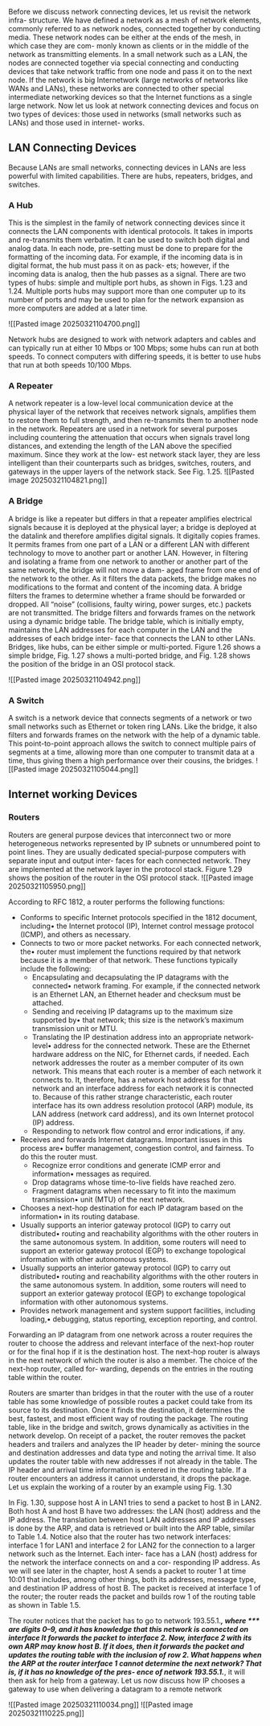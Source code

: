 Before we discuss network connecting devices, let us revisit the network infra- structure. We have defined a network as a mesh of network elements, commonly referred to as network nodes, connected together by conducting media. These network nodes can be either at the ends of the mesh, in which case they are com- monly known as clients or in the middle of the network as transmitting elements. In a small network such as a LAN, the nodes are connected together via special connecting and conducting devices that take network traffic from one node and pass it on to the next node. If the network is big Internetwork (large networks of networks like WANs and LANs), these networks are connected to other special intermediate networking devices so that the Internet functions as a single large network. Now let us look at network connecting devices and focus on two types of devices: those used in networks (small networks such as LANs) and those used in internet- works.


## LAN Connecting Devices

Because LANs are small networks, connecting devices in LANs are less powerful with limited capabilities. There are hubs, repeaters, bridges, and switches.

### A Hub

This is the simplest in the family of network connecting devices since it connects the LAN components with identical protocols. It takes in imports and re-transmits them verbatim. It can be used to switch both digital and analog data. In each node, pre-setting must be done to prepare for the formatting of the incoming data. For example, if the incoming data is in digital format, the hub must pass it on as pack- ets; however, if the incoming data is analog, then the hub passes as a signal. There are two types of hubs: simple and multiple port hubs, as shown in Figs. 1.23 and 1.24. Multiple ports hubs may support more than one computer up to its number of ports and may be used to plan for the network expansion as more computers are added at a later time.

![[Pasted image 20250321104700.png]]

Network hubs are designed to work with network adapters and cables and can typically run at either 10 Mbps or 100 Mbps; some hubs can run at both speeds. To connect computers with differing speeds, it is better to use hubs that run at both speeds 10/100 Mbps.

### A Repeater

A network repeater is a low-level local communication device at the physical layer of the network that receives network signals, amplifies them to restore them to full strength, and then re-transmits them to another node in the network. Repeaters are used in a network for several purposes including countering the attenuation that occurs when signals travel long distances, and extending the length of the LAN above the specified maximum. Since they work at the low- est network stack layer, they are less intelligent than their counterparts such as bridges, switches, routers, and gateways in the upper layers of the network stack. See Fig. 1.25.
![[Pasted image 20250321104821.png]]
### A Bridge

A bridge is like a repeater but differs in that a repeater amplifies electrical signals because it is deployed at the physical layer; a bridge is deployed at the datalink and therefore amplifies digital signals. It digitally copies frames. It permits frames from one part of a LAN or a different LAN with different technology to move to another part or another LAN. However, in filtering and isolating a frame from one network to another or another part of the same network, the bridge will not move a dam- aged frame from one end of the network to the other. As it filters the data packets, the bridge makes no modifications to the format and content of the incoming data. A bridge filters the frames to determine whether a frame should be forwarded or dropped. All “noise” (collisions, faulty wiring, power surges, etc.) packets are not transmitted. The bridge filters and forwards frames on the network using a dynamic bridge table. The bridge table, which is initially empty, maintains the LAN addresses for each computer in the LAN and the addresses of each bridge inter- face that connects the LAN to other LANs. Bridges, like hubs, can be either simple or multi-ported. Figure 1.26 shows a simple bridge, Fig. 1.27 shows a multi-ported bridge, and Fig. 1.28 shows the position of the bridge in an OSI protocol stack.

![[Pasted image 20250321104942.png]]
### A Switch

A switch is a network device that connects segments of a network or two small networks such as Ethernet or token ring LANs. Like the bridge, it also filters and forwards frames on the network with the help of a dynamic table. This point-to-point approach allows the switch to connect multiple pairs of segments at a time, allowing more than one computer to transmit data at a time, thus giving them a high performance over their cousins, the bridges.
![[Pasted image 20250321105044.png]]
## Internet working Devices

### Routers

Routers are general purpose devices that interconnect two or more heterogeneous networks represented by IP subnets or unnumbered point to point lines. They are usually dedicated special-purpose computers with separate input and output inter- faces for each connected network. They are implemented at the network layer in the protocol stack. Figure 1.29 shows the position of the router in the OSI protocol stack.
![[Pasted image 20250321105950.png]]

According to RFC 1812, a router performs the following functions:

- Conforms to specific Internet protocols specified in the 1812 document, including• the Internet protocol (IP), Internet control message protocol (ICMP), and others as necessary.
- Connects to two or more packet networks. For each connected network, the• router must implement the functions required by that network because it is a member of that network. These functions typically include the following:
	- Encapsulating and decapsulating the IP datagrams with the connected• network framing. For example, if the connected network is an Ethernet LAN, an Ethernet header and checksum must be attached.
	- Sending and receiving IP datagrams up to the maximum size supported by• that network; this size is the network’s maximum transmission unit or MTU.
	- Translating the IP destination address into an appropriate network-level• address for the connected network. These are the Ethernet hardware address on the NIC, for Ethernet cards, if needed. Each network addresses the router as a member computer of its own network. This means that each router is a member of each network it connects to. It, therefore, has a network host address for that network and an interface address for each network it is connected to. Because of this rather strange characteristic, each router interface has its own address resolution protocol (ARP) module, its LAN address (network card address), and its own Internet protocol (IP) address.
	- Responding to network flow control and error indications, if any.
- Receives and forwards Internet datagrams. Important issues in this process are• buffer management, congestion control, and fairness. To do this the router must.
	- Recognize error conditions and generate ICMP error and information• messages as required.
	- Drop datagrams whose time-to-live fields have reached zero.
	- Fragment datagrams when necessary to fit into the maximum transmission• unit (MTU) of the next network.
- Chooses a next-hop destination for each IP datagram based on the information• in its routing database.
- Usually supports an interior gateway protocol (IGP) to carry out distributed• routing and reachability algorithms with the other routers in the same autonomous system. In addition, some routers will need to support an exterior gateway protocol (EGP) to exchange topological information with other autonomous systems.
- Usually supports an interior gateway protocol (IGP) to carry out distributed• routing and reachability algorithms with the other routers in the same autonomous system. In addition, some routers will need to support an exterior gateway protocol (EGP) to exchange topological information with other autonomous systems.
- Provides network management and system support facilities, including loading,• debugging, status reporting, exception reporting, and control.

Forwarding an IP datagram from one network across a router requires the router to choose the address and relevant interface of the next-hop router or for the final hop if it is the destination host. The next-hop router is always in the next network of which the router is also a member. The choice of the next-hop router, called for- warding, depends on the entries in the routing table within the router.

Routers are smarter than bridges in that the router with the use of a router table has some knowledge of possible routes a packet could take from its source to its destination. Once it finds the destination, it determines the best, fastest, and most efficient way of routing the package. The routing table, like in the bridge and switch, grows dynamically as activities in the network develop. On receipt of a packet, the router removes the packet headers and trailers and analyzes the IP header by deter- mining the source and destination addresses and data type and noting the arrival time. It also updates the router table with new addresses if not already in the table. The IP header and arrival time information is entered in the routing table. If a router encounters an address it cannot understand, it drops the package. Let us explain the working of a router by an example using Fig. 1.30

In Fig. 1.30, suppose host A in LAN1 tries to send a packet to host B in LAN2. Both host A and host B have two addresses: the LAN (host) address and the IP address. The translation between host LAN addresses and IP addresses is done by the ARP, and data is retrieved or built into the ARP table, similar to Table 1.4. Notice also that the router has two network interfaces: interface 1 for LAN1 and interface 2 for LAN2 for the connection to a larger network such as the Internet. Each inter- face has a LAN (host) address for the network the interface connects on and a cor- responding IP address. As we will see later in the chapter, host A sends a packet to router 1 at time 10:01 that includes, among other things, both its addresses, message type, and destination IP address of host B. The packet is received at interface 1 of the router; the router reads the packet and builds row 1 of the routing table as shown in Table 1.5.

The router notices that the packet has to go to network 193.55.1.***, where *** are digits 0–9, and it has knowledge that this network is connected on interface It forwards the packet to interface 2. Now, interface 2 with its own ARP may know host B. If it does, then it forwards the packet and updates the routing table with the inclusion of row 2. What happens when the ARP at the router interface 1 cannot determine the next network? That is, if it has no knowledge of the pres- ence of network 193.55.1.***, it will then ask for help from a gateway. Let us now discuss how IP chooses a gateway to use when delivering a datagram to a remote network

![[Pasted image 20250321110034.png]]
![[Pasted image 20250321110225.png]]
